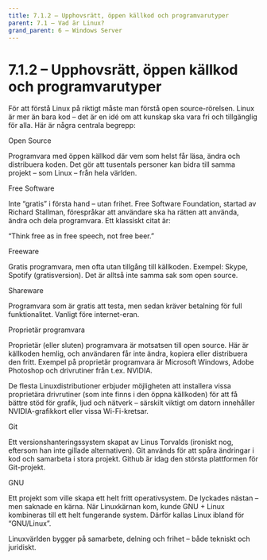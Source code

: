 ```yaml
---
title: 7.1.2 – Upphovsrätt, öppen källkod och programvarutyper
parent: 7.1 – Vad är Linux?
grand_parent: 6 – Windows Server
---
```

# 7.1.2 – Upphovsrätt, öppen källkod och programvarutyper

För att förstå Linux på riktigt måste man förstå open source-rörelsen. Linux är mer än bara kod – det är en idé om att kunskap ska vara fri och tillgänglig för alla. Här är några centrala begrepp:

Open Source

Programvara med öppen källkod där vem som helst får läsa, ändra och distribuera koden. Det gör att tusentals personer kan bidra till samma projekt – som Linux – från hela världen.

Free Software

Inte “gratis” i första hand – utan frihet. Free Software Foundation, startad av Richard Stallman, förespråkar att användare ska ha rätten att använda, ändra och dela programvara. Ett klassiskt citat är:

“Think free as in free speech, not free beer.”

Freeware

Gratis programvara, men ofta utan tillgång till källkoden. Exempel: Skype, Spotify (gratisversion). Det är alltså inte samma sak som open source.

Shareware

Programvara som är gratis att testa, men sedan kräver betalning för full funktionalitet. Vanligt före internet-eran.

Proprietär programvara

Proprietär (eller sluten) programvara är motsatsen till open source. Här är källkoden hemlig, och användaren får inte ändra, kopiera eller distribuera den fritt.
 Exempel på proprietär programvara är Microsoft Windows, Adobe Photoshop och drivrutiner från t.ex. NVIDIA.

De flesta Linuxdistributioner erbjuder möjligheten att installera vissa proprietära drivrutiner (som inte finns i den öppna källkoden) för att få bättre stöd för grafik, ljud och nätverk – särskilt viktigt om datorn innehåller NVIDIA-grafikkort eller vissa Wi-Fi-kretsar.

Git

Ett versionshanteringssystem skapat av Linus Torvalds (ironiskt nog, eftersom han inte gillade alternativen). Git används för att spåra ändringar i kod och samarbeta i stora projekt. Github är idag den största plattformen för Git-projekt.

GNU

Ett projekt som ville skapa ett helt fritt operativsystem. De lyckades nästan – men saknade en kärna. När Linuxkärnan kom, kunde GNU + Linux kombineras till ett helt fungerande system. Därför kallas Linux ibland för “GNU/Linux”.

Linuxvärlden bygger på samarbete, delning och frihet – både tekniskt och juridiskt.

